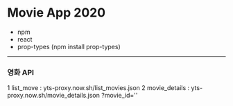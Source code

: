 # Movie App 2020

+ npm
+ react
+ prop-types (npm install prop-types)


-------------------------------------
### 영화 API
1 list_move : yts-proxy.now.sh/list_movies.json
2 movie_details : yts-proxy.now.sh/movie_details.json    ?movie_id=''
